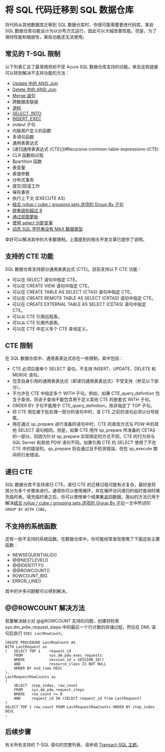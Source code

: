 <properties
   pageTitle="将 SQL 代码迁移到 SQL 数据仓库 | Azure"
   description="有关在开发解决方案时将 SQL 代码迁移到 Azure SQL 数据仓库的技巧。"
   services="sql-data-warehouse"
   documentationCenter="NA"
   authors="lodipalm"
   manager="barbkess"
   editor=""/>

<tags
   ms.service="sql-data-warehouse"
   ms.devlang="NA"
   ms.topic="article"
   ms.tgt_pltfrm="NA"
   ms.workload="data-services"
   ms.date="10/31/2016"
   wacn.date="01/04/2017"
   ms.author="lodipalm;barbkess;sonyama;jrj"/>

# 将 SQL 代码迁移到 SQL 数据仓库

将代码从其他数据库迁移到 SQL 数据仓库时，你很可能需要更改代码库。某些 SQL 数据仓库功能设计为以分布方式运行，因此可以大幅改善性能。但是，为了保持性能和缩放性，某些功能还无法使用。

## 常见的 T-SQL 限制

以下列表汇总了最常用但却不受 Azure SQL 数据仓库支持的功能。单击这些链接可以转到解决不支持功能的方法：

- [Update 中的 ANSI Join][]
- [Delete 中的 ANSI Join][]
- [Merge 语句][]
- 跨数据库联接
- [游标][]
- [SELECT..INTO][]
- [INSERT..EXEC][]
- output 子句
- 内联用户定义的函数
- 多语句函数
- 通用表表达式
- [递归通用表表达式 (CTE)](#Recursive-common-table-expressions-(CTE)
- CLR 函数和过程
- $partition 函数
- 表变量
- 表值参数
- 分布式事务
- 提交/回滚工作
- 保存事务
- 执行上下文 (EXECUTE AS)
- [结合 rollup / cube / grouping sets 选项的 Group By 子句][]
- [嵌套级别超过 8][]
- [通过视图更新][]
- [使用 select 分配变量][]
- [动态 SQL 字符串没有 MAX 数据类型][]

幸好可以解决其中的大多数限制。上面提到的相关开发文章已提供了说明。

## 支持的 CTE 功能

SQL 数据仓库支持部分通用表表达式 (CTE)。目前支持以下 CTE 功能：

- 可以在 SELECT 语句中指定 CTE。
- 可以在 CREATE VIEW 语句中指定 CTE。
- 可以在 CREATE TABLE AS SELECT (CTAS) 语句中指定 CTE。
- 可以在 CREATE REMOTE TABLE AS SELECT (CRTAS) 语句中指定 CTE。
- 可以在 CREATE EXTERNAL TABLE AS SELECT (CETAS) 语句中指定 CTE。
- 可以从 CTE 引用远程表。
- 可以从 CTE 引用外部表。
- 可以在 CTE 中定义多个 CTE 查询定义。

## CTE 限制

在 SQL 数据仓库中，通用表表达式存在一些限制，其中包括：

- CTE 必须后接单个 SELECT 语句。不支持 INSERT、UPDATE、DELETE 和 MERGE 语句。
- 包含自身引用的通用表表达式（即递归通用表表达式）不受支持（参见以下部分）。
- 不允许在 CTE 中指定多个 WITH 子句。例如，如果 CTE\_query\_definition 包含子查询，则该子查询不能包含用于定义其他 CTE 的嵌套式 WITH 子句。
- ORDER BY 子句不能用于 CTE\_query\_definition，除非指定了 TOP 子句。
- 将 CTE 用在属于批处理一部分的语句中时，该 CTE 之前的语句必须以分号结尾。
- 用在通过 sp\_prepare 进行准备的语句中时，CTE 的表现方式与 PDW 中的其他 SELECT 语句相同。但是，如果 CTE 用作 sp\_prepare 所准备的 CETAS 的一部分，则因为针对 sp\_prepare 实现绑定的方式不同，CTE 的行为将与 SQL Server 和其他 PDW 语句不同。如果引用 CTE 的 SELECT 使用了不在 CTE 中的错误列，sp\_prepare 将会通过且不检测错误，但在 sp\_execute 期间将引发错误。

## 递归 CTE

SQL 数据仓库不支持递归 CTE。递归 CTE 的迁移过程可能有点复杂，最好是将其分为多个步骤来进行。通常你可以使用循环，并在循环访问递归的临时查询时填充临时表。填充临时表之后，你可以使用单个结果集返回数据。类似的方法已用于解决[结合 rollup / cube / grouping sets 选项的 Group By 子句][]一文中所述的 `GROUP BY WITH CUBE`。

## 不支持的系统函数

还有一些不支持的系统函数。在数据仓库中，你可能经常发现使用了下面这些主要函数：

- NEWSEQUENTIALID()
- @@NESTLEVEL()
- @@IDENTITY()
- @@ROWCOUNT()
- ROWCOUNT\_BIG
- ERROR\_LINE()

其中的许多问题都可以得到解决。

## @@ROWCOUNT 解决方法

若要解决缺少对 @@ROWCOUNT 支持的问题，创建将检索 sys.dm\_pdw\_request\_steps 中的最后一个行计数的存储过程，然后在 DML 语句后执行 `EXEC LastRowCount`。


	CREATE PROCEDURE LastRowCount AS
	WITH LastRequest as 
	(   SELECT TOP 1    request_id
	    FROM            sys.dm_pdw_exec_requests
	    WHERE           session_id = SESSION_ID()
	    AND             resource_class IS NOT NULL
	    ORDER BY end_time DESC
	),
	LastRequestRowCounts as
	(
	    SELECT  step_index, row_count
	    FROM    sys.dm_pdw_request_steps
	    WHERE   row_count >= 0
	    AND     request_id IN (SELECT request_id from LastRequest)
	)
	SELECT TOP 1 row_count FROM LastRequestRowCounts ORDER BY step_index DESC
	;


## 后续步骤
有关所有支持的 T-SQL 语句的完整列表，请参阅 [Transact-SQL 主题][]。

<!--Image references-->

<!--Article references-->
[Update 中的 ANSI Join]: /documentation/articles/sql-data-warehouse-develop-ctas/
[Delete 中的 ANSI Join]: /documentation/articles/sql-data-warehouse-develop-ctas/
[Merge 语句]: /documentation/articles/sql-data-warehouse-develop-ctas/
[INSERT..EXEC]: /documentation/articles/sql-data-warehouse-tables-temporary/
[Transact-SQL 主题]: /documentation/articles/sql-data-warehouse-reference-tsql-statements/

[游标]: /documentation/articles/sql-data-warehouse-develop-loops/
[SELECT..INTO]: /documentation/articles/sql-data-warehouse-develop-ctas/
[结合 rollup / cube / grouping sets 选项的 Group By 子句]: /documentation/articles/sql-data-warehouse-develop-group-by-options/
[嵌套级别超过 8]: /documentation/articles/sql-data-warehouse-develop-transactions/
[通过视图更新]: /documentation/articles/sql-data-warehouse-develop-views/
[使用 select 分配变量]: /documentation/articles/sql-data-warehouse-develop-variable-assignment/
[动态 SQL 字符串没有 MAX 数据类型]: /documentation/articles/sql-data-warehouse-develop-dynamic-sql/

<!--MSDN references-->

<!--Other Web references-->

<!---HONumber=Mooncake_Quality_Review_0104_2017-->